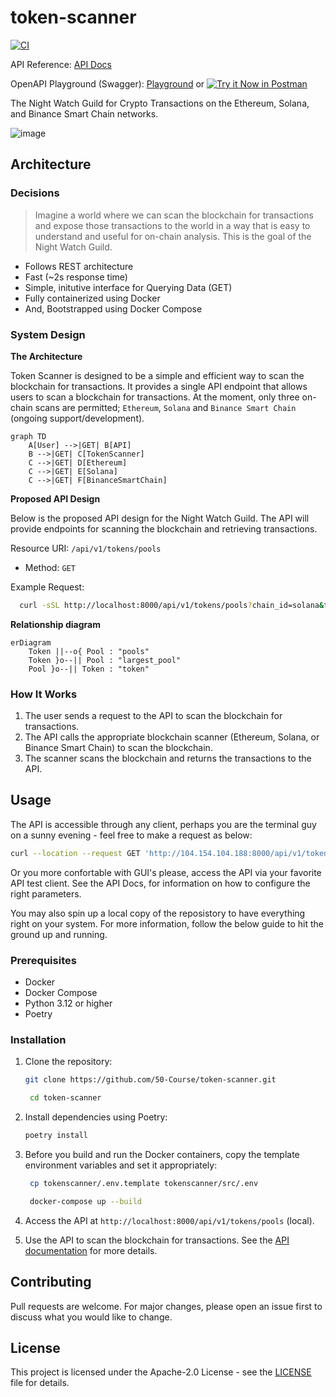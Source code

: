 # token-scanner

[![CI](https://github.com/50-Course/token-scanner/actions/workflows/ci.yml/badge.svg)](https://github.com/50-Course/token-scanner/actions/workflows/ci.yml)

API Reference: [API Docs](http://104.154.104.188:8000/api/docs)

OpenAPI Playground (Swagger): [Playground](http://104.154.104.188:8000) or [![Try it Now in Postman](https://run.pstmn.io/button.svg)](https://app.getpostman.com/run-collection/17035192-27110b7f-d1b7-4dff-af3f-afc32f51df00?action=collection%2Ffork&collection-url=entityId%3D17035192-27110b7f-d1b7-4dff-af3f-afc32f51df00%26entityType%3Dcollection%26workspaceId%3D180d64b0-8c9d-4eb1-9d1a-ead38ec6a1a8)


The Night Watch Guild for Crypto Transactions on the Ethereum, Solana, and
Binance Smart Chain networks.

![image](https://github.com/user-attachments/assets/d15b2ca8-cf52-46aa-acfe-f114633ea449)


## Architecture

### Decisions

> Imagine a world where we can scan the blockchain for transactions and expose
> those transactions to the world in a way that is easy to understand and useful
> for on-chain analysis. This is the goal of the Night Watch Guild.

- Follows REST architecture
- Fast (~2s response time)
- Simple, initutive interface for Querying Data (GET)
- Fully containerized using Docker
- And, Bootstrapped using Docker Compose

### System Design

**The Architecture**

Token Scanner is designed to be a simple and efficient way to scan the
blockchain for transactions. It provides a single API endpoint that allows
users to scan a blockchain for transactions. At the moment, only three on-chain
scans are permitted; `Ethereum`, `Solana` and `Binance Smart Chain` (ongoing support/development).

```mermaid
graph TD
    A[User] -->|GET| B[API]
    B -->|GET| C[TokenScanner]
    C -->|GET| D[Ethereum]
    C -->|GET| E[Solana]
    C -->|GET| F[BinanceSmartChain]
```

**Proposed API Design**

Below is the proposed API design for the Night Watch Guild. The API will provide endpoints for scanning the blockchain and retrieving transactions.

Resource URI: `/api/v1/tokens/pools`
- Method: `GET`

Example Request:

```bash
  curl -sSL http://localhost:8000/api/v1/tokens/pools?chain_id=solana&token_addresses=ADDRESS1,ADDRESS2
```

**Relationship diagram**

```mermaid
erDiagram
    Token ||--o{ Pool : "pools"
    Token }o--|| Pool : "largest_pool"
    Pool }o--|| Token : "token"
```

### How It Works

1. The user sends a request to the API to scan the blockchain for transactions.
2. The API calls the appropriate blockchain scanner (Ethereum, Solana, or
   Binance Smart Chain) to scan the blockchain.
3. The scanner scans the blockchain and returns the transactions to the API.

## Usage

The API is accessible through any client, perhaps you are the terminal guy on a sunny evening - feel free to make a request as below:

```sh
curl --location --request GET 'http://104.154.104.188:8000/api/v1/tokens/pools?addresses=FQgtfugBdpFN7PZ6NdPrZpVLDBrPGxXesi4gVu3vErhY&chain_id=solana'
```

Or you more confortable with GUI's please, access the API via your favorite API test client. See the API Docs, for information on how to configure the right parameters.

You may also spin up a local copy of the reposistory to have everything right on your system. For more information, follow the below guide to hit the ground up and running.

### Prerequisites
- Docker
- Docker Compose
- Python 3.12 or higher
- Poetry

### Installation

1. Clone the repository:

   ```bash
   git clone https://github.com/50-Course/token-scanner.git

    cd token-scanner
    ```
2. Install dependencies using Poetry:

   ```bash
   poetry install
   ```
3. Before you build and run the Docker containers, copy the template environment variables and set it appropriately:

   ```bash
    cp tokenscanner/.env.template tokenscanner/src/.env

    docker-compose up --build
    ```
4. Access the API at `http://localhost:8000/api/v1/tokens/pools` (local).
5. Use the API to scan the blockchain for transactions. See the [API documentation](http://104.154.104.188:8000/api/docs) for more details.

## Contributing

Pull requests are welcome. For major changes, please open an issue first to discuss what you would like to change.

## License

This project is licensed under the Apache-2.0 License - see the [LICENSE](LICENSE) file for details.
